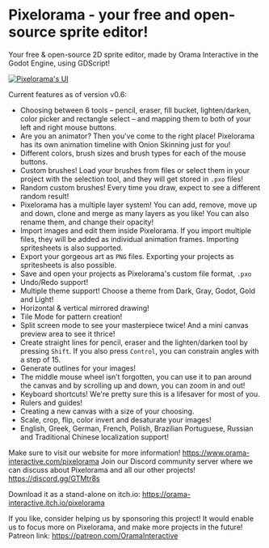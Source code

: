 # Pixelorama - your free and open-source sprite editor!
 Your free & open-source 2D sprite editor, made by Orama Interactive in the Godot Engine, using GDScript!

 [![Pixelorama's UI](https://static.wixstatic.com/media/cc6108_ccec89c37b3d425da4f03776160c859c~mv2.png)](https://www.youtube.com/watch?v=DULv-jzueRw&list=PLVEP1Zz6BUpBiQC0CB6eNBhhLF4tEwBB-&index=7)

Current features as of version v0.6:

- Choosing between 6 tools – pencil, eraser, fill bucket, lighten/darken, color picker and rectangle select – and mapping them to both of your left and right mouse buttons.
- Are you an animator? Then you've come to the right place! Pixelorama has its own animation timeline with Onion Skinning just for you!
- Different colors, brush sizes and brush types for each of the mouse buttons.
- Custom brushes! Load your brushes from files or select them in your project with the selection tool, and they will get stored in `.pxo` files!
- Random custom brushes! Every time you draw, expect to see a different random result!
- Pixelorama has a multiple layer system! You can add, remove, move up and down, clone and merge as many layers as you like! You can also rename them, and change their opacity!
- Import images and edit them inside Pixelorama. If you import multiple files, they will be added as individual animation frames. Importing spritesheets is also supported.
- Export your gorgeous art as `PNG` files. Exporting your projects as spritesheets is also possible.
- Save and open your projects as Pixelorama's custom file format, `.pxo`
- Undo/Redo support!
- Multiple theme support! Choose a theme from Dark, Gray, Godot, Gold and Light!
- Horizontal & vertical mirrored drawing!
- Tile Mode for pattern creation!
- Split screen mode to see your masterpiece twice! And a mini canvas preview area to see it thrice!
- Create straight lines for pencil, eraser and the lighten/darken tool by pressing `Shift`. If you also press `Control`, you can constrain angles with a step of 15.
- Generate outlines for your images!
- The middle mouse wheel isn’t forgotten, you can use it to pan around the canvas and by scrolling up and down, you can zoom in and out!
- Keyboard shortcuts! We're pretty sure this is a lifesaver for most of you.
- Rulers and guides!
- Creating a new canvas with a size of your choosing.
- Scale, crop, flip, color invert and desaturate your images!
- English, Greek, German, French, Polish, Brazilian Portuguese, Russian and Traditional Chinese localization support!

Make sure to visit our website for more information! https://www.orama-interactive.com/pixelorama
Join our Discord community server​ where we can discuss about Pixelorama and all our other projects! https://discord.gg/GTMtr8s

Download it as a stand-alone on itch.io: https://orama-interactive.itch.io/pixelorama

If you like, consider helping us by sponsoring this project! It would enable us to focus more on Pixelorama, and make more projects in the future!
Patreon link: https://patreon.com/OramaInteractive
